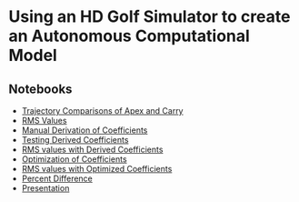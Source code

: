 # Using an HD Golf Simulator to create an Autonomous Computational Model



## Notebooks
- [Trajectory Comparisons of Apex and Carry](https://github.com/JBerg0714/Golf_Simulation_Machine/blob/master/Jupyter%20Notebooks%20/golf-ball-rk4-v3.ipynb)
- [RMS Values](https://github.com/JBerg0714/Golf_Simulation_Machine/blob/master/Jupyter%20Notebooks%20/golf-ball-rk4-v4.ipynb)
- [Manual Derivation of Coefficients](https://github.com/JBerg0714/Golf_Simulation_Machine/blob/master/Jupyter%20Notebooks%20/golf-ball-rk4-v5.ipynb)
- [Testing Derived Coefficients](https://github.com/JBerg0714/Golf_Simulation_Machine/blob/master/Jupyter%20Notebooks%20/golf-ball-rk4-v6-(TESTDATA).ipynb)
- [RMS values with Derived Coefficients](https://github.com/JBerg0714/Golf_Simulation_Machine/blob/master/Jupyter%20Notebooks%20/golf-ball-rk4-v7-(TESTDATA).ipynb)
- [Optimization of Coefficients](https://github.com/JBerg0714/Golf_Simulation_Machine/blob/master/Jupyter%20Notebooks%20/golf-ball-rk4-v8-(TESTDATA).ipynb)
- [RMS values with Optimized Coefficients](https://github.com/JBerg0714/Golf_Simulation_Machine/blob/master/Jupyter%20Notebooks%20/golf-ball-rk4-v9.ipynb)
- [Percent Difference](https://github.com/JBerg0714/Golf_Simulation_Machine/blob/master/Jupyter%20Notebooks%20/golf-ball-rk4-v10.ipynb)
- [Presentation](https://github.com/JBerg0714/Golf_Simulation_Machine/blob/master/Presentation.ipynb)